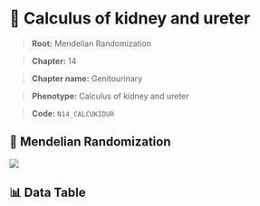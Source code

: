 # 🧪 Calculus of kidney and ureter

> **Root:** Mendelian Randomization

> **Chapter:** 14  

> **Chapter name:** Genitourinary

> **Phenotype:** Calculus of kidney and ureter  

> **Code:** `N14_CALCUKIDUR`

## 🧬 Mendelian Randomization  

<img src="/MR/Figures/Forward/N14_CALCUKIDUR.png"/>

## 📊 Data Table

<CsvTableMRF src="/MR/Data/Forward/N14_CALCUKIDUR.csv"/>
